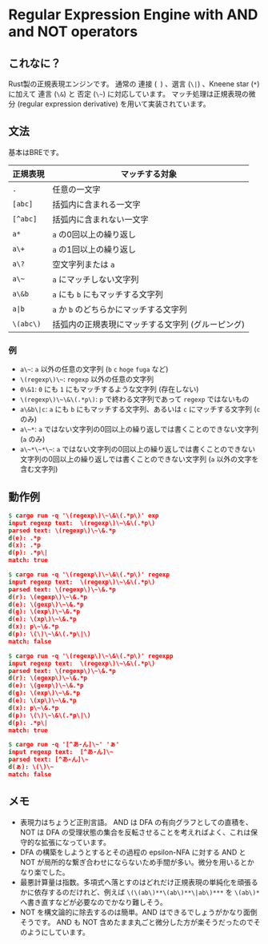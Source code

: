 # Regular Expression Engine with AND and NOT operators

## これなに？

Rust製の正規表現エンジンです。
通常の 連接 (` `) 、選言 (`\|`) 、Kneene star (`*`) に加えて 連言 (`\&`) と 否定 (`\~`) に対応しています。
マッチ処理は正規表現の微分 (regular expression derivative) を用いて実装されています。

## 文法

基本はBREです。

| 正規表現 | マッチする対象 |
|---|---|
| `.` | 任意の一文字 |
| `[abc]` | 括弧内に含まれる一文字 |
| `[^abc]` | 括弧内に含まれない一文字 |
| `a*` | `a` の0回以上の繰り返し |
| `a\+` | `a` の1回以上の繰り返し |
| `a\?` | 空文字列または `a` |
| `a\~` | `a` にマッチしない文字列 |
| `a\&b` | `a` にも `b` にもマッチする文字列 |
| `a\|b` | `a` か `b` のどちらかにマッチする文字列 |
| `\(abc\)` | 括弧内の正規表現にマッチする文字列 (グルーピング) |

### 例

-   `a\~`: `a` 以外の任意の文字列 (`b` `c` `hoge` `fuga` など)
-   `\(regexp\)\~`: `regexp` 以外の任意の文字列
-   `0\&1`: `0` にも `1` にもマッチするような文字列 (存在しない)
-   `\(regexp\)\~\&\(.*p\)`: `p` で終わる文字列であって `regexp` ではないもの
-   `a\&b\|c`: `a` にも `b` にもマッチする文字列、あるいは `c` にマッチする文字列 (`c` のみ)
-   `a\~*`: `a` ではない文字列の0回以上の繰り返しでは書くことのできない文字列 (`a` のみ)
-   `a\~*\~*\~`: `a` ではない文字列の0回以上の繰り返しでは書くことのできない文字列の0回以上の繰り返しでは書くことのできない文字列 (`a` 以外の文字を含む文字列)

## 動作例

``` sed
$ cargo run -q '\(regexp\)\~\&\(.*p\)' exp
input regexp text:  \(regexp\)\~\&\(.*p\)
parsed text: \(regexp\)\~\&.*p
d(e): .*p
d(x): .*p
d(p): .*p\|
match: true
```

``` sed
$ cargo run -q '\(regexp\)\~\&\(.*p\)' regexp
input regexp text:  \(regexp\)\~\&\(.*p\)
parsed text: \(regexp\)\~\&.*p
d(r): \(egexp\)\~\&.*p
d(e): \(gexp\)\~\&.*p
d(g): \(exp\)\~\&.*p
d(e): \(xp\)\~\&.*p
d(x): p\~\&.*p
d(p): \(\)\~\&\(.*p\|\)
match: false
```

``` sed
$ cargo run -q '\(regexp\)\~\&\(.*p\)' regexpp
input regexp text:  \(regexp\)\~\&\(.*p\)
parsed text: \(regexp\)\~\&.*p
d(r): \(egexp\)\~\&.*p
d(e): \(gexp\)\~\&.*p
d(g): \(exp\)\~\&.*p
d(e): \(xp\)\~\&.*p
d(x): p\~\&.*p
d(p): \(\)\~\&\(.*p\|\)
d(p): .*p\|
match: true
```

``` sed
$ cargo run -q '[^あ-ん]\~' 'ぁ'
input regexp text:  [^あ-ん]\~
parsed text: [^あ-ん]\~
d(ぁ): \(\)\~
match: false
```

## メモ

-   表現力はちょうど正則言語。 AND は DFA の有向グラフとしての直積を、 NOT は DFA の受理状態の集合を反転させることを考えればよく、これは保守的な拡張になっています。
-   DFA の構築をしようとするとその過程の epsilon-NFA に対する AND と NOT が局所的な繋ぎ合わせにならないため手間が多い。微分を用いるとかなり楽でした。
-   最悪計算量は指数。多項式へ落とすのはどれだけ正規表現の単純化を頑張るかに依存するのだけれど、例えば `\(\(ab\)**\(ab\)**\|ab\)***` を `\(ab\)*` へ書き直すなどが必要なのでかなり難しそう。
-   NOT を構文論的に除去するのは簡単。AND はできるでしょうがかなり面倒そうです。 AND も NOT 含めたまま丸ごと微分した方が楽そうだったのでそのようにしています。
